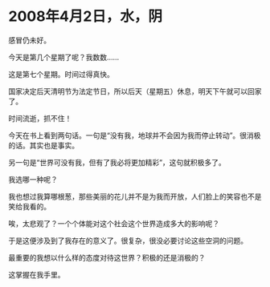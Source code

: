 # 2008年4月2日，水，阴

感冒仍未好。

今天是第几个星期了呢？我数数……

这是第七个星期。时间过得真快。

国家决定后天清明节为法定节日，所以后天（星期五）休息，明天下午就可以回家了。

时间流逝，抓不住！

今天在书上看到两句话。一句是“没有我，地球并不会因为我而停止转动”。很消极的话。其实也是事实。

另一句是“世界可没有我，但有了我必将更加精彩”，这句就积极多了。

我选哪一种呢？

我也想过我算哪根葱，那些美丽的花儿并不是为我而开放，人们脸上的笑容也不是笑给我看的。

唉，太悲观了？一个个体能对这个社会这个世界造成多大的影响呢？

于是这便涉及到了我存在的意义了。很复杂，很没必要讨论这些空洞的问题。

最重要的我想以什么样的态度对待这世界？积极的还是消极的？

这掌握在我手里。
